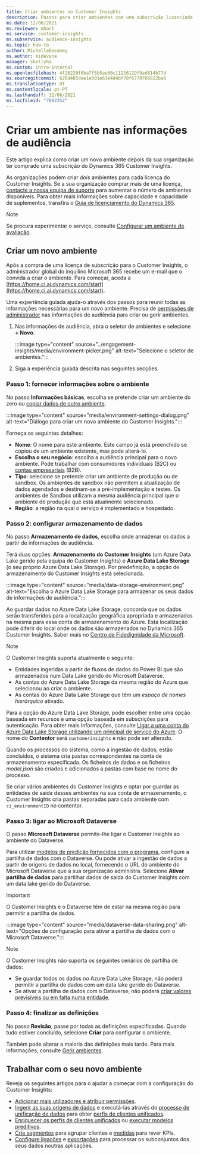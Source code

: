 ```yaml
---
title: Criar ambientes no Customer Insights
description: Passos para criar ambientes com uma subscrição licenciada para o Dynamics 365 Customer Insights.
ms.date: 12/06/2021
ms.reviewer: mhart
ms.service: customer-insights
ms.subservice: audience-insights
ms.topic: how-to
author: MichelleDevaney
ms.author: midevane
manager: shellyha
ms.custom: intro-internal
ms.openlocfilehash: 4f26220f6ba7f5b5ae00c11216129f9ad814b77d
ms.sourcegitcommit: 626d485dae1e001e63e4d4bf78f6770766822ba0
ms.translationtype: HT
ms.contentlocale: pt-PT
ms.lasthandoff: 12/06/2021
ms.locfileid: "7892352"
---
```

# <a name="create-an-environment-in-audience-insights"></a>Criar um ambiente nas informações de audiência

Este artigo explica como criar um novo ambiente depois da sua organização ter comprado uma subscrição do Dynamics 365 Customer Insights. 

As organizações podem criar *dois* ambientes para cada licença do Customer Insights. Se a sua organização comprar mais de uma licença, [contacte a nossa equipa de suporte](https://go.microsoft.com/fwlink/?linkid=2079641) para aumentar o número de ambientes disponíveis. Para obter mais informações sobre capacidade e capacidade de suplementos, transfira o [Guia de licenciamento do Dynamics 365](https://go.microsoft.com/fwlink/?LinkId=866544).

> [!NOTE]
> Se procura experimentar o serviço, consulte [Configurar um ambiente de avaliação](../trial-signup.md).

## <a name="create-a-new-environment"></a>Criar um novo ambiente

Após a compra de uma licença de subscrição para o Customer Insights, o administrador global do inquilino Microsoft 365 recebe um e-mail que o convida a criar o ambiente. Para começar, aceda a [https://home.ci.ai.dynamics.com/start](https://home.ci.ai.dynamics.com/start). 

Uma experiência guiada ajuda-o através dos passos para reunir todas as informações necessárias para um novo ambiente. Precisa de [permissões de administrador](permissions.md) nas informações de audiência para criar ou gerir ambientes.

1. Nas informações de audiência, abra o seletor de ambientes e selecione **+ Novo**.
  
   :::image type="content" source="../engagement-insights/media/environment-picker.png" alt-text="Selecione o seletor de ambientes.":::

1. Siga a experiência guiada descrita nas seguintes secções.

### <a name="step-1-provide-environment-information"></a>Passo 1: fornecer informações sobre o ambiente

No passo **Informações básicas**, escolha se pretende criar um ambiente do zero ou [copiar dados de outro ambiente](manage-environments.md#copy-the-environment-configuration).

   :::image type="content" source="media/environment-settings-dialog.png" alt-text="Diálogo para criar um novo ambiente do Customer Insights.":::

Forneça os seguintes detalhes:
   - **Nome**: O nome para este ambiente. Este campo já está preenchido se copiou de um ambiente existente, mas pode alterá-lo.
   - **Escolha o seu negócio**: escolha a audiência principal para o novo ambiente. Pode trabalhar com consumidores individuais (B2C) ou [contas empresariais](work-with-business-accounts.md) (B2B).
   - **Tipo**: selecione se pretende criar um ambiente de produção ou de sandbox. Os ambientes de sandbox não permitem a atualização de dados agendados e destinam-se a pré-implementação e testes. Os ambientes de Sandbox utilizam a mesma audiência principal que o ambiente de produção que está atualmente selecionado.
   - **Região**: a região na qual o serviço é implementado e hospedado.

### <a name="step-2-configure-data-storage"></a>Passo 2: configurar armazenamento de dados

No passo **Armazenamento de dados**, escolha onde armazenar os dados a partir de informações de audiência.

Terá duas opções: **Armazenamento do Customer Insights** (um Azure Data Lake gerido pela equipa do Customer Insights) e **Azure Data Lake Storage** (o seu próprio Azure Data Lake Storage). Por predefinição, a opção de armazenamento do Customer Insights está selecionada.

:::image type="content" source="media/data-storage-environment.png" alt-text="Escolha o Azure Data Lake Storage para armazenar os seus dados de informações de audiência.":::

Ao guardar dados no Azure Data Lake Storage, concorda que os dados serão transferidos para a localização geográfica apropriada e armazenados na mesma para essa conta de armazenamento do Azure. Esta localização pode diferir do local onde os dados são armazenados no Dynamics 365 Customer Insights. Saber mais no [Centro de Fidedignidade da Microsoft](https://www.microsoft.com/trust-center).

> [!NOTE]
> O Customer Insights suporta atualmente o seguinte:
> - Entidades ingeridas a partir de fluxos de dados do Power BI que são armazenados num Data Lake gerido do Microsoft Dataverse.  
> - As contas do Azure Data Lake Storage da mesma região do Azure que selecionou ao criar o ambiente.
> - As contas do Azure Data Lake Storage que têm um *espaço de nomes hierárquico* ativado.

Para a opção do Azure Data Lake Storage, pode escolher entre uma opção baseada em recursos e uma opção baseada em subscrições para autenticação. Para obter mais informações, consulte [Ligar a uma conta do Azure Data Lake Storage utilizando um principal de serviço do Azure](connect-service-principal.md). O nome do **Contentor** será `customerinsights` e não pode ser alterado.

Quando os processos do sistema, como a ingestão de dados, estão concluídos, o sistema cria pastas correspondentes na conta de armazenamento especificada. Os ficheiros de dados e os ficheiros *model.json* são criados e adicionados a pastas com base no nome do processo.

Se criar vários ambientes do Customer Insights e optar por guardar as entidades de saída desses ambientes na sua conta de armazenamento, o Customer Insights cria pastas separadas para cada ambiente com `ci_environmentID` no contentor.

### <a name="step-3-connect-to-microsoft-dataverse"></a>Passo 3: ligar ao Microsoft Dataverse
   
O passo **Microsoft Dataverse** permite-lhe ligar o Customer Insights ao ambiente do Dataverse.

Para utilizar [modelos de predição fornecidos com o programa](predictions-overview.md#out-of-box-models), configure a partilha de dados com o Dataverse. Ou pode ativar a ingestão de dados a partir de origens de dados no local, fornecendo o URL do ambiente do Microsoft Dataverse que a sua organização administra. Selecione **Ativar partilha de dados** para partilhar dados de saída do Customer Insights com um data lake gerido do Dataverse.

> [!IMPORTANT]
> O Customer Insights e o Dataverse têm de estar na mesma região para permitir a partilha de dados.

:::image type="content" source="media/dataverse-data-sharing.png" alt-text="Opções de configuração para ativar a partilha de dados com o Microsoft Dataverse.":::

> [!NOTE]
> O Customer Insights não suporta os seguintes cenários de partilha de dados:
> - Se guardar todos os dados no Azure Data Lake Storage, não poderá permitir a partilha de dados com um data lake gerido do Dataverse.
> - Se ativar a partilha de dados com o Dataverse, não poderá [criar valores previsíveis ou em falta numa entidade](predictions.md).

### <a name="step-4-finalize-the-settings"></a>Passo 4: finalizar as definições

No passo **Revisão**, passe por todas as definições especificadas. Quando tudo estiver concluído, selecione **Criar** para configurar o ambiente. 

Também pode alterar a maioria das definições mais tarde. Para mais informações, consulte [Gerir ambientes](manage-environments.md).

## <a name="work-with-your-new-environment"></a>Trabalhar com o seu novo ambiente

Reveja os seguintes artigos para o ajudar a começar com a configuração do Customer Insights: 

- [Adicionar mais utilizadores e atribuir permissões](permissions.md).
- [Ingerir as suas origens de dados](data-sources.md) e executá-las através do [processo de unificação de dados](data-unification.md) para obter [perfis de clientes unificados](customer-profiles.md).
- [Enriquecer os perfis de clientes unificados](enrichment-hub.md) ou [executar modelos preditivos](predictions-overview.md).
- [Crie segmentos](segments.md) para agrupar clientes e [medidas](measures.md) para rever KPIs.
- [Configure ligações](connections.md) e [exportações](export-destinations.md) para processar os subconjuntos dos seus dados noutras aplicações.
